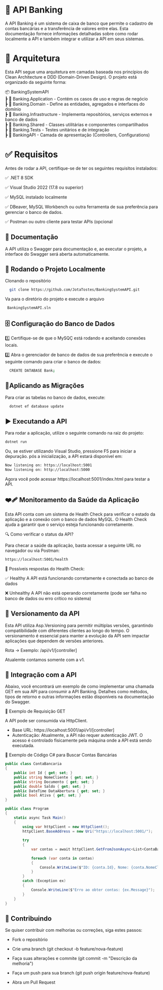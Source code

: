 
# 🏦 API Banking

A API Banking é um sistema de caixa de banco que permite o cadastro de contas bancárias e a transferência de valores entre elas. Esta documentação fornece informações detalhadas sobre como rodar localmente a API e também integrar e utilizar a API em seus sistemas.

# 📐 Arquitetura
Esta API segue uma arquitetura em camadas baseada nos princípios do Clean Architecture e DDD (Domain-Driven Design).
O projeto está organizado da seguinte forma:

📦 BankingSystemAPI  
 ┣ 📂 Banking.Application        - Contém os casos de uso e regras de negócio  
 ┣ 📂 Banking.Domain             - Define as entidades, agregados e interfaces do domínio  
 ┣ 📂 Banking.Infrastructure     - Implementa repositórios, serviços externos e banco de dados  
 ┣ 📂 Banking.Shared             - Classes utilitárias e componentes compartilhados  
 ┣ 📂 Banking.Tests              - Testes unitários e de integração  
 ┣ 📂 BankingAPI                 - Camada de apresentação (Controllers, Configurations)  

# ✅ Requisitos
Antes de rodar a API, certifique-se de ter os seguintes requisitos instalados:

✅ .NET 8 SDK

✅ Visual Studio 2022 (17.8 ou superior)

✅ MySQL instalado localmente

✅ DBeaver, MySQL Workbench ou outra ferramenta de sua preferência para gerenciar o banco de dados.

✅ Postman ou outro cliente para testar APIs (opcional

## 📖 Documentação
A API utiliza o Swagger para documentação e, ao executar o projeto, a interface do Swagger será aberta automaticamente.


## 🚀 Rodando o Projeto Localmente

Clonando o repositório

```bash
  git clone https://github.com/JotaTostes/BankingSystemAPI.git
```

Va para o diretório do projeto e execute o arquivo

```bash
 BankingSystemAPI.sln
```

## 🗄️ Configuração do Banco de Dados
1️⃣ Certifique-se de que o MySQÇ está rodando e aceitando conexões locais.

2️⃣ Abra o gerenciador de banco de dados de sua preferência e execute o seguinte comando para criar o banco de dados:
```bash
  CREATE DATABASE Bank;
```

## 🔹Aplicando as Migrações
Para criar as tabelas no banco de dados, execute:
```bash
  dotnet ef database update
```
## ▶️ Executando a API
Para rodar a aplicação, utilize o seguinte comando na raiz do projeto:
```bash
dotnet run
```
Ou, se estiver utilizando Visual Studio, pressione F5 para iniciar a depuração.
pós a inicialização, a API estará disponível em:
```bash
Now listening on: https://localhost:5001
Now listening on: http://localhost:5000
```
Agora você pode acessar https://localhost:5001/index.html para testar a API.

## ❤️‍🩹 Monitoramento da Saúde da Aplicação
Esta API conta com um sistema de Health Check para verificar o estado da aplicação e a conexão com o banco de dados MySQL. O Health Check ajuda a garantir que o serviço esteja funcionando corretamente.

🔍 Como verificar o status da API?

Para checar a saúde da aplicação, basta acessar a seguinte URL no navegador ou via Postman:
```bash
https://localhost:5001/health
```
🏥 Possíveis respostas do Health Check:

✅ Healthy	A API está funcionando corretamente e conectada ao banco de dados

❌ Unhealthy	A API não está operando corretamente (pode ser falha no banco de dados ou erro crítico no sistema)

## 📌 Versionamento da API
Esta API utiliza Asp.Versioning para permitir múltiplas versões, garantindo compatibilidade com diferentes clientes ao longo do tempo. O versionamento é essencial para manter a evolução da API sem impactar aplicações que dependem de versões anteriores.

Rota → Exemplo: /api/v1/[controller]

Atualemte contamos somente com a v1.

## 🔗 Integração com a API
Abaixo, você encontrará um exemplo de como implementar uma chamada GET em sua API para consumir a API Banking. Detalhes como métodos, tipos de retorno e outras informações estão disponíveis na documentação do Swagger.

🔹 Exemplo de Requisição GET

A API pode ser consumida via HttpClient.

- Base URL: https://localhost:5001/api/v1/[controller]
- Autenticação: Atualmente, a API não requer autenticação JWT. O acesso é controlado fisicamente pela máquina onde a API está sendo executada.

📌 Exemplo de Código C# para Buscar Contas Bancárias
```c#
public class ContaBancaria
{
    public int Id { get; set; }
    public string NomeCliente { get; set; }
    public string Documento { get; set; }
    public double Saldo { get; set; }
    public DateTime DataAbertura { get; set; }
    public bool Ativa { get; set; }
}

public class Program
{
    static async Task Main()
    {
        using var httpClient = new HttpClient();
        httpClient.BaseAddress = new Uri("https://localhost:5001/");
        
        try
        {
            var contas = await httpClient.GetFromJsonAsync<List<ContaBancaria>>("api/v1/ContaBancaria");
            
            foreach (var conta in contas)
            {
                Console.WriteLine($"ID: {conta.Id}, Nome: {conta.NomeCliente}, Saldo: {conta.Saldo:C}");
            }
        }
        catch (Exception ex)
        {
            Console.WriteLine($"Erro ao obter contas: {ex.Message}");
        }
    }
}
```

## 📌 Contribuindo

Se quiser contribuir com melhorias ou correções, siga estes passos:

- Fork o repositório

- Crie uma branch (git checkout -b feature/nova-feature)

- Faça suas alterações e commite (git commit -m "Descrição da melhoria")

- Faça um push para sua branch (git push origin feature/nova-feature)

- Abra um Pull Request
